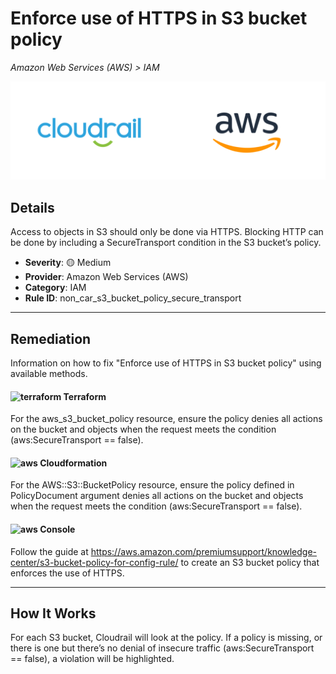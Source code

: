 # Enforce use of HTTPS in S3 bucket policy

*Amazon Web Services (AWS) > IAM*

![Cloudrail and Amazon Web Services (AWS) logos](../images/cloudrail_aws.png)

## Details
Access to objects in S3 should only be done via HTTPS. Blocking HTTP can be done by including a SecureTransport condition in the S3 bucket’s policy.

- **Severity**: 🟡 Medium
- **Provider**: Amazon Web Services (AWS)
- **Category**: IAM
- **Rule ID**: non_car_s3_bucket_policy_secure_transport

---

## Remediation
Information on how to fix "Enforce use of HTTPS in S3 bucket policy" using available methods.


####  <img src="../_media/emojis/terraform.png" alt="terraform" width="20"/>  Terraform
For the aws_s3_bucket_policy resource, ensure the policy denies all actions on the bucket and objects when the request meets the condition (aws:SecureTransport == false).








#### <img src="../_media/emojis/aws.png" alt="aws" width="20"/> Cloudformation
For the AWS::S3::BucketPolicy resource, ensure the policy defined in PolicyDocument argument denies all actions on the bucket and objects when the request meets the condition (aws:SecureTransport == false).



####  <img src="../_media/emojis/aws.png" alt="aws" width="20"/> Console
Follow the guide at <https://aws.amazon.com/premiumsupport/knowledge-center/s3-bucket-policy-for-config-rule/> to create an S3 bucket policy that enforces the use of HTTPS.




---

## How It Works
For each S3 bucket, Cloudrail will look at the policy. If a policy is missing, or there is one but there’s no denial of insecure traffic (aws:SecureTransport == false), a violation will be highlighted.